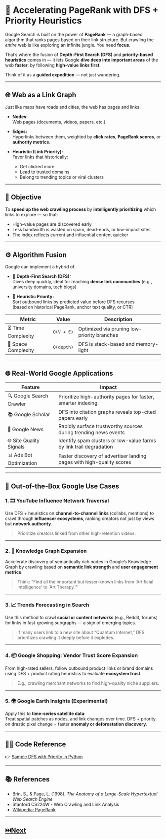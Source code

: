 # 🧠 **Accelerating PageRank with DFS + Priority Heuristics**

Google Search is built on the power of **PageRank** — a graph-based algorithm that ranks pages based on their link structure. But crawling the *entire* web is like exploring an infinite jungle. You need **focus**.

That’s where the fusion of **Depth-First Search (DFS)** and **priority-based heuristics** comes in — it lets Google **dive deep into important areas** of the web **faster**, by following **high-value links first**.

Think of it as a **guided expedition** — not just wandering.

---

## 🌐 Web as a Link Graph

Just like maps have roads and cities, the web has pages and links.

- **Nodes:**  
  Web pages (documents, videos, papers, etc.)

- **Edges:**  
  Hyperlinks between them, weighted by **click rates**, **PageRank scores**, or **authority metrics**.

- **Heuristic (Link Priority):**  
  Favor links that historically:
  - Get clicked more  
  - Lead to trusted domains  
  - Belong to trending topics or viral clusters  

---

## 🎯 Objective

To **speed up the web crawling process** by **intelligently prioritizing** which links to explore — so that:

- High-value pages are discovered early  
- Less bandwidth is wasted on spam, dead-ends, or low-impact sites  
- The index reflects current and influential content quicker

---

## ⚙️ Algorithm Fusion

Google can implement a hybrid of:

- 🧭 **Depth-First Search (DFS):**  
  Dives deep quickly, ideal for reaching **dense link communities** (e.g., university domains, tech blogs)

- 🎯 **Heuristic Priority:**  
  Sort outbound links by predicted value before DFS recurses  
  (based on historical PageRank, anchor text quality, or CTR)

| Metric             | Value        | Description                                  |
|--------------------|--------------|----------------------------------------------|
| ⏳ Time Complexity  | `O(V + E)`   | Optimized via pruning low-priority branches |
| 🧠 Space Complexity | `O(depth)`   | DFS is stack-based and memory-light         |

---

## 🌐 Real-World Google Applications

| Feature                  | Impact                                                                 |
|--------------------------|------------------------------------------------------------------------|
| 🔍 Google Search Crawler | Prioritize high-authority pages for faster, smarter indexing           |
| 📚 Google Scholar        | DFS into citation graphs reveals top-cited papers early                |
| 📰 Google News           | Rapidly surface trustworthy sources during trending news events        |
| 🌐 Site Quality Signals  | Identify spam clusters or low-value farms by link trail degradation    |
| 📊 Ads Bot Optimization  | Faster discovery of advertiser landing pages with high-quality scores |

---

## 🔮 Out-of-the-Box Google Use Cases

### 1. **🎞️ YouTube Influence Network Traversal**

Use DFS + heuristics on **channel-to-channel links** (collabs, mentions) to crawl through **influencer ecosystems**, ranking creators not just by views but **network authority**.

> Prioritize creators linked from other high-retention videos.

---

### 2. **🧠 Knowledge Graph Expansion**

Accelerate discovery of semantically rich nodes in Google’s Knowledge Graph by crawling based on **semantic link strength** and **user engagement metrics**.

> Think: "Find all the important but lesser-known links from 'Artificial Intelligence' to 'Art Therapy.'"

---

### 3. **📈 Trends Forecasting in Search**

Use this method to crawl **social or content networks** (e.g., Reddit, forums) for links in fast-growing subgraphs — a sign of emerging topics.

> If many users link to a new site about “Quantum Internet,” DFS prioritizes crawling it deeply before it explodes.

---

### 4. **📦 Google Shopping: Vendor Trust Score Expansion**

From high-rated sellers, follow outbound product links or brand domains using DFS + product rating heuristics to evaluate **ecosystem trust**.

> E.g., crawling merchant networks to find high-quality niche suppliers.

---

### 5. **🌍 Google Earth Insights (Experimental)**

Apply this to **time-series satellite data**:  
Treat spatial patches as nodes, and link changes over time. DFS + priority on drastic pixel change = faster **anomaly or deforestation discovery**.

---

## 🧑‍💻 Code Reference

👉 [Sample DFS with Priority in Python](https://github.com/Shreshta001/aps_portfolio.github.io/blob/main/codes/36.cpp)

---

## 📚 References

- Brin, S., & Page, L. (1998). *The Anatomy of a Large-Scale Hypertextual Web Search Engine*  
- Stanford CS224W - Web Crawling and Link Analysis  
- [Wikipedia: PageRank](https://en.wikipedia.org/wiki/PageRank)

---

## **[⏭️Next](./37.md)**
